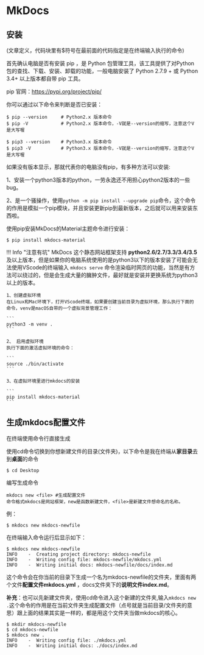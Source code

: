 # MkDocs

## 安装  

(文章定义，代码块里有$符号在最前面的代码指定是在终端输入执行的命令)

首先确认电脑是否有安装 pip ，是 Python 包管理工具，该工具提供了对Python 包的查找、下载、安装、卸载的功能，一般电脑安装了 Python 2.7.9 + 或 Python 3.4+ 以上版本都自带 pip 工具。

pip 官网：<https://pypi.org/project/pip/>

你可以通过以下命令来判断是否已安装：

```
$ pip --version     # Python2.x 版本命令
$ pip -V            # Python2.x 版本命令，-V就是--version的缩写，注意这个V是大写喔

$ pip3 --version    # Python3.x 版本命令
$ pip3 -V           # Python3.x 版本命令，-V就是--version的缩写，注意这个V是大写喔
```

如果没有版本显示，那就代表你的电脑没有pip，有多种方法可以安装:

1、安装一个python3版本的python，一劳永逸还不用担心python2版本的一些bug。

2、是一个骚操作，使用`python -m pip install --upgrade pip`命令，这个命令的作用是模拟一个pip模块，并且安装更新pip到最新版本，之后就可以用来安装东西啦。

使用pip安装MkDocs的Material主题命令进行安装：    

```
$ pip install mkdocs-material  
```

!!! Info "注意有坑"
    MkDocs 这个静态网站框架支持 **python2.6/2.7/3.3/3.4/3.5** 及以上版本，但是如果你的电脑系统使用的是python3以下的版本安装了可能会无法使用VScode的终端输入 `mkdocs serve` 命令渲染临时网页的功能，当然是有方法可以绕过的，但是会生成大量的臃肿文件，最好就是安装并更换系统为python3以上的版本。  
    
    1、创建虚拟环境  
    在Linux和Mac环境下，打开VScode终端，如果要创建当前目录为虚拟环境，那么执行下面的命令，venv是macOS自带的一个虚拟背景管理工作：  
    
    ```
    python3 -m venv .  
    ```
    
    2、 启用虚拟环境  
    执行下面的激活虚拟环境的命令：  
    
    ```
    source ./bin/activate  
    ```
    
    3、在虚拟环境里进行mkdocs的安装
    
    ```
    pip install mkdocs-material  
    ```



## 生成mkdocs配置文件

在终端使用命令行直接生成  

使用cd命令切换到你想新建文件的目录(文件夹)，以下命令是我在终端从**家目录**去到**桌面**的命令   

```
$ cd Desktop  
```

编写生成命令  

```
mkdocs new <file> #生成配置文件  
命令格式mkdocs是网站框架，new是函数新建文件，<file>是新建文件想命名的名称。  
```

例：

```
$ mkdocs new mkdocs-newfile
```

在终端输入命令运行后显示如下：  

```
$ mkdocs new mkdocs-newfile  
INFO    -  Creating project directory: mkdocs-newfile  
INFO    -  Writing config file: mkdocs-newfile/mkdocs.yml  
INFO    -  Writing initial docs: mkdocs-newfile/docs/index.md  
```

这个命令会在你当前的目录下生成一个名为mkdocs-newfile的文件夹，里面有两个文件**配置文件mkdocs.yml** ，docs文件夹下的**说明文件index.md**。  

**补充**：也可以先新建文件夹，使用cd命令进入这个新建的文件夹,输入`mkdocs new .`这个命令的作用是在当前文件夹生成配置文件（点号就是当前目录/文件夹的意思）跟上面的结果其实是一样的，都是用这个文件夹当做mkdocs的核心。  

```
$ mkdir mkdocs-newfile
$ cd mkdocs-newfile
$ mkdocs new .
INFO    -  Writing config file: ./mkdocs.yml
INFO    -  Writing initial docs: ./docs/index.md
```




